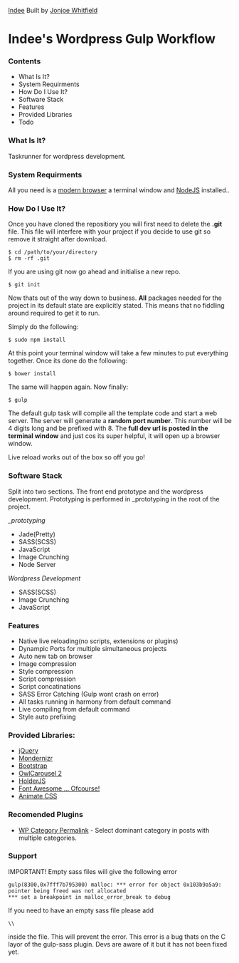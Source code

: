 
[Indee](http://indee.io)
Built by [Jonjoe Whitfield](http://jonjoe.io)

# Indee's Wordpress Gulp Workflow

### Contents
- What Is It?
- System Requirments
- How Do I Use It?
- Software Stack
- Features
- Provided Libraries
- Todo

### What Is It?
Taskrunner for wordpress development.

### System Requirments

All you need is a [modern browser](http://www.google.com/intl/en_uk/chrome/browser/) a terminal window and [NodeJS](http://nodejs.org/) installed..

### How Do I Use It?
Once you have cloned the repositiory you will first need to delete the **.git** file. This file will interfere with your project if you decide to use git so remove it straight after download.

```
$ cd /path/to/your/directory
$ rm -rf .git
```

If you are using git now go ahead and initialise a new repo.

```
$ git init
```

Now thats out of the way down to business. **All** packages needed for the project in its default state are explicitly stated. This means that no fiddling around required to get it to run.

Simply do the following:

```
$ sudo npm install
```

At this point your terminal window will take a few minutes to put everything together. Once its done do the following:

```
$ bower install
```

The same will happen again. Now finally:

```
$ gulp
```

The default gulp task will compile all the template code and start a web server. The server will generate a **random port number**. This number will be 4 digits long and be prefixed with 8. The **full dev url is posted in the terminal window** and just cos its super helpful, it will open up a browser window.

Live reload works out of the box so off you go!

### Software Stack

Split into two sections. The front end prototype and the wordpress development. Prototyping is performed in _prototyping in the root of the project.

*_prototyping*
- Jade(Pretty)
- SASS(SCSS)
- JavaScript
- Image Crunching
- Node Server

*Wordpress Development*
- SASS(SCSS)
- Image Crunching
- JavaScript

### Features
- Native live reloading(no scripts, extensions or plugins)
- Dynampic Ports for multiple simultaneous projects
- Auto new tab on browser
- Image compression
- Style compression
- Script compression
- Script concatinations
- SASS Error Catching (Gulp wont crash on error)
- All tasks running in harmony from default command
- Live compiling from default command
- Style auto prefixing

### Provided Libraries:
- [jQuery](http://jquery.com/)
- [Mondernizr](http://modernizr.com/)
- [Bootstrap](http://getbootstrap.com/)
- [OwlCarousel 2](http://www.owlcarousel.owlgraphic.com/)
- [HolderJS](http://imsky.github.io/holder/)
- [Font Awesome ... Ofcourse!](http://fortawesome.github.io/Font-Awesome/)
- [Animate CSS](http://daneden.github.io/animate.css/)

### Recomended Plugins
- [WP Category Permalink](https://wordpress.org/plugins/wp-category-permalink/) - Select dominant category in posts with multiple categories.
### Support

IMPORTANT! Empty sass files will give the following error
```
gulp(8300,0x7fff7b795300) malloc: *** error for object 0x103b9a5a9: pointer being freed was not allocated
*** set a breakpoint in malloc_error_break to debug
```
If you need to have an empty sass file please add
```
\\
```
inside the file. This will prevent the error. This error is a bug thats on the C layor of the gulp-sass plugin. Devs are aware of it but it has not been fixed yet.
